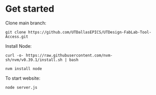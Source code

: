 # Get started

Clone main branch:

`git clone https://github.com/UTDallasEPICS/UTDesign-FabLab-Tool-Access.git`

Install Node:

`curl -o- https://raw.githubusercontent.com/nvm-sh/nvm/v0.39.1/install.sh | bash`

`nvm install node`

To start website:

`node server.js`

